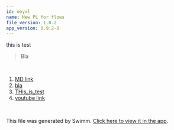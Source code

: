 ```yaml
---
id: ooyxl
name: New PL for flows
file_version: 1.0.2
app_version: 0.9.2-0
---
```


<!-- Intro - Do not remove this comment -->
this is test

> Bla

<br/>

<!-- Steps - Do not remove this comment -->
1. [MD link](https://raw.githubusercontent.com/vasanthk/how-web-works/master/README.md)
2. [bla](bla.233bj.sw.md)
3. [THis_is_test](this_is_test.7rmgz.sw.md)
4. [youtube link](https://www.youtube.com/watch?v=17f8elHd6aM)


<br/>

This file was generated by Swimm. [Click here to view it in the app](https://swimm-web-app.web.app/repos/ls4DA2fLasmQuEbT4ipw/docs/ooyxl).